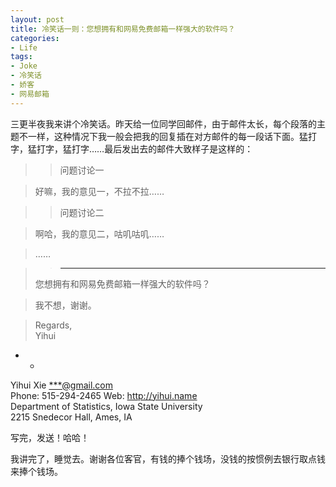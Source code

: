 ```yaml
---
layout: post
title: 冷笑话一则：您想拥有和网易免费邮箱一样强大的软件吗？
categories:
- Life
tags:
- Joke
- 冷笑话
- 娇客
- 网易邮箱
---
```


三更半夜我来讲个冷笑话。昨天给一位同学回邮件，由于邮件太长，每个段落的主题不一样，这种情况下我一般会把我的回复插在对方邮件的每一段话下面。猛打字，猛打字，猛打字……最后发出去的邮件大致样子是这样的：

> > 问题讨论一

> 好嘛，我的意见一，不拉不拉……

> > 问题讨论二

> 啊哈，我的意见二，咕叽咕叽……

> ……

> > ________________________________
> 您想拥有和网易免费邮箱一样强大的软件吗？

> 我不想，谢谢。

> Regards,  
Yihui  
- -  
Yihui Xie <***@gmail.com>  
Phone: 515-294-2465 Web: http://yihui.name  
Department of Statistics, Iowa State University  
2215 Snedecor Hall, Ames, IA

写完，发送！哈哈！

我讲完了，睡觉去。谢谢各位客官，有钱的捧个钱场，没钱的按惯例去银行取点钱来捧个钱场。

